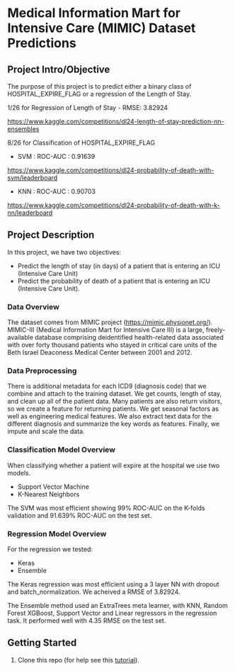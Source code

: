 
# Medical Information Mart for Intensive Care (MIMIC) Dataset Predictions

## Project Intro/Objective
The purpose of this project is to predict either a binary class of HOSPITAL_EXPIRE_FLAG or a regression of the Length of Stay. 

1/26 for Regression of Length of Stay - RMSE: 3.82924

https://www.kaggle.com/competitions/dl24-length-of-stay-prediction-nn-ensembles

8/26 for Classification of HOSPITAL_EXPIRE_FLAG 
- SVM : ROC-AUC : 0.91639

https://www.kaggle.com/competitions/dl24-probability-of-death-with-svm/leaderboard

- KNN : ROC-AUC : 0.90703

https://www.kaggle.com/competitions/dl24-probability-of-death-with-k-nn/leaderboard


## Project Description
In this project, we have two objectives:

- Predict the length of stay (in days) of a patient that is entering an ICU (Intensive Care Unit) 
- Predict the probability of death of a patient that is entering an ICU (Intensive Care Unit).

### Data Overview

The dataset comes from MIMIC project (https://mimic.physionet.org/). MIMIC-III (Medical Information Mart for Intensive Care III) is a large, freely-available database comprising deidentified health-related data associated with over forty thousand patients who stayed in critical care units of the Beth Israel Deaconess Medical Center between 2001 and 2012.

### Data Preprocessing

There is additional metadata for each ICD9 (diagnosis code) that we combine and attach to the training dataset. 
We get counts, length of stay, and clean up all of the patient data. 
Many patients are also return visitors, so we create a feature for returning patients. 
We get seasonal factors as well as engineering medical features. 
We also extract text data for the different diagnosis and summarize the key words as features. 
Finally, we impute and scale the data.

### Classification Model Overview

When classifying whether a patient will expire at the hospital we use two models. 
- Support Vector Machine
- K-Nearest Neighbors 

The SVM was most efficient showing 99% ROC-AUC on the K-folds validation and 91.639% ROC-AUC on the test set. 


### Regression Model Overview 

For the regression we tested: 
- Keras 
- Ensemble

The Keras regression was most efficient using a 3 layer NN with dropout and batch_normalization. We acheived a RMSE of 3.82924. 

The Ensemble method used an ExtraTrees meta learner, with KNN, Random Forest XGBoost, Support Vector and Linear regressors in the regression task. It performed well with 4.35 RMSE on the test set. 





## Getting Started

1. Clone this repo (for help see this [tutorial](https://help.github.com/articles/cloning-a-repository/)).
    
